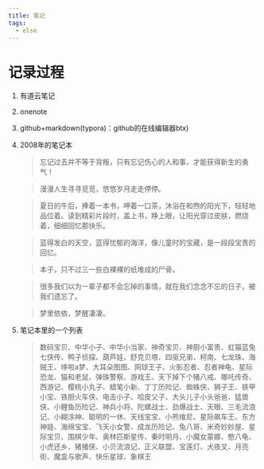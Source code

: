 ```yaml
---
title: 笔记
tags:
  - else
---
```


# 记录过程

1. 有道云笔记

2. onenote 

3. github+markdown(typora)：github的在线编辑器btx)

4. 2008年的笔记本

   > 忘记过去并不等于背叛，只有忘记伤心的人和事，才能获得新生的勇气！

   > 漫漫人生寻寻觅觅，悠悠岁月走走停停。

   > 夏日的午后，捧着一本书，呷着一口茶，沐浴在和煦的阳光下，轻轻地品位着。读到精彩片段时，盖上书，睁上眼，让阳光穿过皮肤，燃烧着，细细回忆那快乐。

   > 蓝得发白的天空，蓝得忧郁的海洋，像儿童时的宝藏，是一段段宝贵的回忆。

   > 本子，只不过三一些白裸裸的纸堆成的尸骨。

   > 很多我们以为一辈子都不会忘掉的事情，就在我们念念不忘的日子，被我们遗忘了。

   > 梦里依依，梦醒凄凄。

5. 笔记本里的一个列表

   > 数码宝贝、中华小子、中华小当家、神奇宝贝、神厨小富贵、虹猫蓝兔七侠传、鸭子侦探、葫芦娃、舒克贝塔、四驱兄弟、柯南、七龙珠、海贼王、哆啦a梦、大耳朵图图、网球王子、火影忍者、忍者神龟、星际恐龙、猫和老鼠、弹珠警察、游戏王、天下掉下个猪八戒、哪吒传奇、西游记、樱桃小丸子、蜡笔小新、丁丁历险记、蜘蛛侠、狮子王、铁甲小宝、铁胆火车侠、电击小子、哈皮父子、大头儿子小头爸爸、猛兽侠、小鲤鱼历险记、神兵小将、陀螺战士、劲爆战士、天眼、三毛流浪记、小糊涂神、聪明的一休、天线宝宝、小熊维尼、星际飙车王、东方神娃、海绵宝宝、飞天小女警、成龙历险记、兔八哥、米奇妙妙屋、星际宝贝、围棋少年、奥林匹斯星传、秦时明月、小魔女蒙娜、憨八龟、小虎还乡、猪猪侠、小贝流浪记、正义联盟、宝莲灯、犬夜叉、月亮街、魔盒与歌声、快乐星球、象棋王

